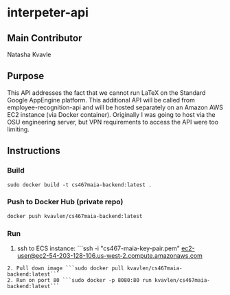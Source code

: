 # interpeter-api

## Main Contributor
Natasha Kvavle

## Purpose
This API addresses the fact that we cannot run LaTeX on the Standard Google AppEngine platform. This additional API will be called from employee-recognition-api and will be hosted separately on an Amazon AWS EC2 instance (via Docker container). Originally I was going to host via the OSU engineering server, but VPN requirements to access the API were too limiting. 

## Instructions
### Build
```sudo docker build -t cs467maia-backend:latest .```

### Push to Docker Hub (private repo)
```docker push kvavlen/cs467maia-backend:latest```

### Run
1. ssh to ECS instance: ```ssh -i "cs467-maia-key-pair.pem" ec2-user@ec2-54-203-128-106.us-west-2.compute.amazonaws.com
``` 
2. Pull down image ```sudo docker pull kvavlen/cs467maia-backend:latest```
2. Run on port 80 ```sudo docker -p 8080:80 run kvavlen/cs467maia-backend:latest```

